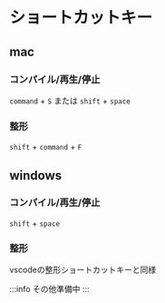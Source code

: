 

# ショートカットキー

## mac

### コンパイル/再生/停止

`command` + `S` または `shift` + `space`

### 整形

`shift` + `command` + `F`

## windows

### コンパイル/再生/停止

`shift` + `space`

### 整形

vscodeの整形ショートカットキーと同様

:::info その他準備中
:::
